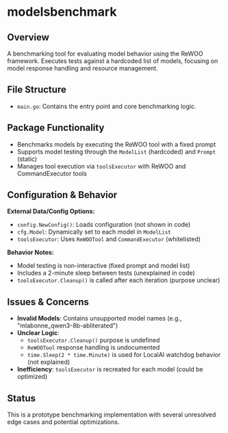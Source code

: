 # modelsbenchmark

## Overview
A benchmarking tool for evaluating model behavior using the ReWOO framework. Executes tests against a hardcoded list of models, focusing on model response handling and resource management.

## File Structure
- `main.go`: Contains the entry point and core benchmarking logic.

## Package Functionality
- Benchmarks models by executing the ReWOO tool with a fixed prompt
- Supports model testing through the `ModelList` (hardcoded) and `Prompt` (static)
- Manages tool execution via `toolsExecutor` with ReWOO and CommandExecutor tools

## Configuration & Behavior
**External Data/Config Options:**
- `config.NewConfig()`: Loads configuration (not shown in code)
- `cfg.Model`: Dynamically set to each model in `ModelList`
- `toolsExecutor`: Uses `ReWOOTool` and `CommandExecutor` (whitelisted)

**Behavior Notes:**
- Model testing is non-interactive (fixed prompt and model list)
- Includes a 2-minute sleep between tests (unexplained in code)
- `toolsExecutor.Cleanup()` is called after each iteration (purpose unclear)

## Issues & Concerns
- **Invalid Models**: Contains unsupported model names (e.g., "mlabonne_qwen3-8b-abliterated")
- **Unclear Logic**: 
  - `toolsExecutor.Cleanup()` purpose is undefined
  - `ReWOOTool` response handling is undocumented
  - `time.Sleep(2 * time.Minute)` is used for LocalAI watchdog behavior (not explained)
- **Inefficiency**: `toolsExecutor` is recreated for each model (could be optimized)

## Status
This is a prototype benchmarking implementation with several unresolved edge cases and potential optimizations.